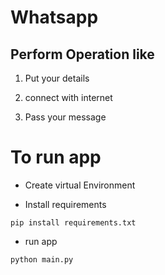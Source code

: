 # Whatsapp

## Perform Operation like

1. Put your details

2. connect with internet

3. Pass your message

# To run app

- Create virtual Environment

- Install requirements

`pip install requirements.txt`

- run app

`python main.py`

